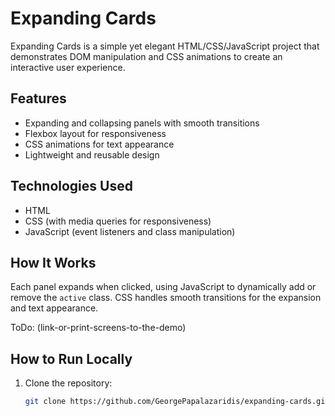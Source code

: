 # Expanding Cards

Expanding Cards is a simple yet elegant HTML/CSS/JavaScript project that demonstrates DOM manipulation and CSS animations to create an interactive user experience. 

## Features

- Expanding and collapsing panels with smooth transitions
- Flexbox layout for responsiveness
- CSS animations for text appearance
- Lightweight and reusable design

## Technologies Used

- HTML
- CSS (with media queries for responsiveness)
- JavaScript (event listeners and class manipulation)

## How It Works

Each panel expands when clicked, using JavaScript to dynamically add or remove the `active` class. CSS handles smooth transitions for the expansion and text appearance.

ToDo: (link-or-print-screens-to-the-demo)

## How to Run Locally

1. Clone the repository:
   ```bash
   git clone https://github.com/GeorgePapalazaridis/expanding-cards.git
